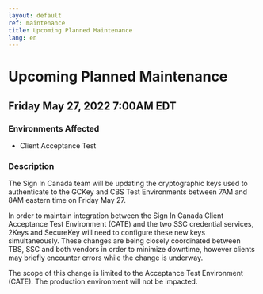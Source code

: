 ```yaml
---
layout: default
ref: maintenance
title: Upcoming Planned Maintenance
lang: en
---
```

# Upcoming Planned Maintenance

## Friday May 27, 2022 7:00AM EDT

### Environments Affected

* Client Acceptance Test

### Description

The Sign In Canada team will be updating the cryptographic keys used to
authenticate to the GCKey and CBS Test Environments between 7AM and 8AM eastern
time on Friday May 27.
 
In order to maintain integration between the Sign In Canada Client Acceptance
Test Environment (CATE) and the two SSC credential services, 2Keys and SecureKey
will need to configure these new keys simultaneously. These
changes are being closely coordinated between TBS, SSC and both vendors in order
to minimize downtime, however clients may briefly encounter errors while the
change is underway.
 
The scope of this change is limited to the Acceptance Test
Environment (CATE). The production environment will not be impacted.

